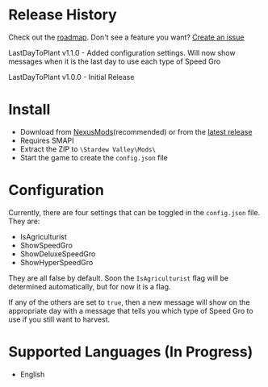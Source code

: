 # Release History
Check out the [roadmap](https://trello.com/b/erWMvtWf/last-day-to-plant-mod). Don't see a feature you want? [Create an issue](https://github.com/dmcrider/LastDayToPlant/issues/new)

LastDayToPlant v1.1.0 - Added configuration settings. Will now show messages when it is the last day to use each type of Speed Gro

LastDayToPlant v1.0.0 - Initial Release

# Install
- Download from [NexusMods](https://www.nexusmods.com/stardewvalley/mods/7917)(recommended) or from the [latest release](/dmcrider/LastDayToPlant/releases/latest)
- Requires SMAPI
- Extract the ZIP to `\Stardew Valley\Mods\`
- Start the game to create the `config.json` file

# Configuration
Currently, there are four settings that can be toggled in the `config.json` file. They are:
- IsAgriculturist
- ShowSpeedGro
- ShowDeluxeSpeedGro
- ShowHyperSpeedGro

They are all false by default. Soon the `IsAgriculturist` flag will be determined automatically, but for now it is a flag.

If any of the others are set to `true`, then a new message will show on the appropriate day with a message that tells you which type of Speed Gro to use if you still want to harvest.

# Supported Languages (In Progress)
- English
